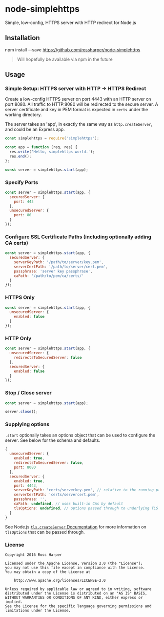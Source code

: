 # node-simplehttps
Simple, low-config, HTTPS server with HTTP redirect for Node.js

## Installation

npm install --save https://github.com/rossharper/node-simplehttps

> Will hopefully be available via npm in the future

## Usage

### Simple Setup: HTTPS server with HTTP -> HTTPS Redirect

Create a low-config HTTPS server on port 4443 with an HTTP server on port 8080. All traffic to HTTP:8080 will be redirected to the secure server. A server certificate and key in PEM format is expected in `certs` under the working directory.

The server takes an 'app', in exactly the same way as `http.createServer`, and could be an Express app.

```js
const simplehttps = require('simplehttps');

const app = function (req, res) {
  res.write('Hello, simplehttps world.');
  res.end();
};

const server = simplehttps.start(app);
```

### Specify Ports

```js
const server = simplehttps.start(app, {
  securedServer: {
    port: 443
  },
  unsecuredServer: {
    port: 80
  }
});
```
### Configure SSL Certificate Paths (including optionally adding CA certs)

```js
const server = simplehttps.start(app, {
  securedServer: {
    serverKeyPath: '/path/to/server/key.pem',
    serverCertPath: '/path/to/server/cert.pem',
    passphrase: 'server key passphrase',
    caPath: '/path/to/pem/ca/certs/'
  }
});
```

### HTTPS Only

```js
const server = simplehttps.start(app, {
  unsecuredServer: {
    enabled: false
  }
});
```

### HTTP Only

```js
const server = simplehttps.start(app, {
  unsecuredServer: {
    redirectsToSecuredServer: false
  },
  securedServer: {
    enabled: false
  }
});
```

### Stop / Close server

```js
const server = simplehttps.start(app);

server.close();
```

### Supplying options

`.start` optionally takes an options object that can be used to configure the server. See below for the schema and defaults.

```js
{
  unsecuredServer: {
    enabled: true,
    redirectsToSecuredServer: false,
    port: 8080
  },
  securedServer: {
    enabled: true,
    port: 4443,
    serverKeyPath: 'certs/serverkey.pem', // relative to the running process' working directory
    serverCertPath: 'certs/servercert.pem',
    passphrase: '',
    caPath: undefined, // uses built-in CAs by default
    tlsOptions: undefined, // options passed through to underlying TLS server
  }
}
```
See Node.js [`tls.createServer` Documentation](https://nodejs.org/api/tls.html#tls_tls_createserver_options_secureconnectionlistener) for more information on `tlsOptions` that can be passed through.

### License

```
Copyright 2016 Ross Harper

Licensed under the Apache License, Version 2.0 (the "License");
you may not use this file except in compliance with the License.
You may obtain a copy of the License at

    http://www.apache.org/licenses/LICENSE-2.0

Unless required by applicable law or agreed to in writing, software
distributed under the License is distributed on an "AS IS" BASIS,
WITHOUT WARRANTIES OR CONDITIONS OF ANY KIND, either express or implied.
See the License for the specific language governing permissions and
limitations under the License.
```

